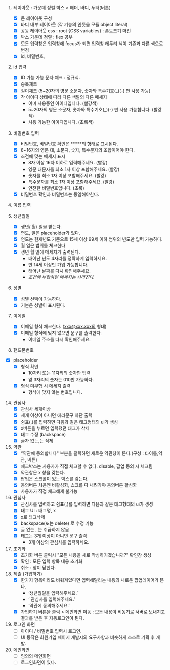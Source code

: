 1. 레이아웃 : 가운데 정렬 박스 > 헤더, 바디, 푸터(버튼) 
   + [x] 큰 레이아웃 구성
   + [x] 바디 내부 레이아웃 (각 기능의 인풋을 모듈 object literal)
   + [x] 공동 레이아웃 css : root {CSS variables} : 폰트크기 마진
   + [x] 박스 가운데 정렬 : flex 공부 
   + [x] 모든 입력창은 입력창에 focus가 되면 입력창 테두리 색이 기존과 다른 색으로 변경
   + [x] id, 비밀번호,

2. id 입력
   + [x] ID 가능 가능 문자 체크 : 정규식.
   + [x] 중복체크 
   + [x] 길이체크 (5~20자의 영문 소문자, 숫자와 특수기호(_)(-) 만 사용 가능)
   + [x] 각 아이디 상태에 따라 다른 색깔의 다른 메세지
        + 이미 사용중인 아이디입니다. (빨강색)
        + 5~20자의 영문 소문자, 숫자와 특수기호(_)(-) 만 사용 가능합니다. (빨강색)
        + 사용 가능한 아이디입니다. (초록색)
3. 비밀번호 입력 
   + [x] 비밀번호, 비밀번호 확인은 *****의 형태로 표시된다.
   + [x] 8~16자의 영문 대, 소문자, 숫자, 특수문자의 조합이어야 한다.
   + [x] 조건에 맞는 메세지 표시
        + 8자 이상 16자 이하로 입력해주세요. (빨강)
        + 영문 대문자를 최소 1자 이상 포함해주세요. (빨강) 
        + 숫자를 최소 1자 이상 포함해주세요. (빨강) 
        + 특수문자를 최소 1자 이상 포함해주세요. (빨강)
        + 안전한 비밀번호입니다. (초록)
   + [x] 비밀번호 확인과 비밀번호는 동일해야한다.
4. 이름 입력 
    
5. 생년월일 
   + [x] 생년/ 월/ 일을 받는다.
   + [x] 연도, 일은 placeholder가 있다. 
   + [x] 연도는 현재년도 기준으로 15세 이상 99세 이하 범위의 년도만 입력 가능하다.
   + [x] 월 일은 범위를 체크한다
   + [x] 생년 월 일에 메세지가 출력된다.
        + 태어난 년도 4자리를 정확하게 입력하세요.
        + 만 14세 이상만 가입 가능합니다.
        + 태어난 날짜를 다시 확인해주세요.
        + *조건에 부합하면 메세지는 사라진다.*
8. 성별
   + [x] 성별 선택이 가능하다.
   - [x] 기본은 성별이 표시된다.
10. 이메일
    + [x] 이메일 형식 체크한다. (xxx@xxx.xxx의 형태)
    + [x] 이메일 형식에 맞지 않으면 문구를 출력한다.
        + 이메일 주소를 다시 확인해주세요.
12. 핸드폰번호
  + [x] placeholder 
    + [x] 형식 확인 
        + 10자리 또는 11자리의 숫자만 입력
        + 앞 3자리의 숫자는 010만 가능하다.
    + [x] 형식 미부합 시 메세지 출력  
        + 형식에 맞지 않는 번호입니다.
14. 관심사 
    + [x] 관심사 세개이상 
    + [x] 세개 이상이 아니면 에러문구 하단 출력 
    + [x] 쉼표(,)를 입력하면 다음과 같은 태그형태의 ui가 생성
    - [x] x버튼을 누르면 입력됐던 태그가 삭제
    - [x] 태그 수정 (backspace)
    - [x] 글자 없는,는 삭제
15. 약관
    - [x] “약관에 동의합니다" 부분을 클릭하면 새로운 약관창이 뜬다.(구성 : 타이틀,약관, 버튼)
    - [x] 체크박스는 사용자가 직접 체크할 수 없다. disable, 팝업 동의 시 체크됨 
    - [x] 약관창은 x 창을 갖는다.
    - [x] 팝업은 스크롤이 있는 박스를 갖는다.
    - [x] 동의버튼 처음엔 비활성화, 스크롤 다 내려가야 동의버튼 활성화
    - [x] 사용자가 직접 체크해제 불가능
17. 관심사
    - [x] 관심사를 입력하고 쉼표(,)를 입력하면 다음과 같은 태그형태의 ui가 생성
    - [x] 태그 UI : 태그명, x
    - [x] x로 태그삭제
    - [x] backspace(또는 delete) 로 수정 기능 
    - [x] 글 없는 , 는 취급하지 않음 
    - [x] 태그는 3개 이상이 아니면 문구 출력 
        - 3개 이상의 관심사를 입력하세요.
18. 초기화
    - [x] 초기화 버튼 클릭시 "모든 내용을 새로 작성하기겠습니까?" 확인창 생성
    - [x] 확인 : 모든 입력 항목 내용 초기화
    - [x] 취소 : 창이 닫힌다.

20. 제출 (가입하기)
    - [x] 한가지 항목이라도 비워져있다면 입력해달라는 내용의 새로운 팝업레이어가 뜬다.
        -  ‘생년월일을 입력해주세요.’
        - ‘ 관심사를 입력해주세요.’ 
        - ‘약관에 동의해주세요.’
    - [x] 가입하기 버튼을 클릭 > 메인화면 이동 : 모든 내용이 비동기로 서버로 보내지고 결과를 받은 후 자동로그인이 된다.
21. 로그인 화면
    - [ ] 아이디 / 비밀번호 입력시 로그인.
    - [ ] UI 동작은 회원가입 페이지 개발시의 요구사항과 비슷하게 스스로 기획 후 개발.
23. 메인화면
    - [ ] 임의의 메인화면 
    - [ ] 로그인화면이 있다.